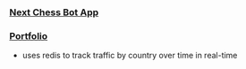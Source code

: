 ### [Next Chess Bot App](https://www.nextchessbot.com)

### [Portfolio](https://www.asross.com)
- uses redis to track traffic by country over time in real-time

